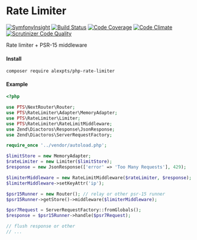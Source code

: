 # Rate Limiter

[![SymfonyInsight](https://insight.symfony.com/projects/20e239e7-e00e-46a0-b328-a2a31864b841/big.svg)](https://insight.symfony.com/projects/20e239e7-e00e-46a0-b328-a2a31864b841)
[![Build Status](https://travis-ci.org/alexpts/php-rate-limiter.svg?branch=master)](https://travis-ci.org/alexpts/php-rate-limiter)
[![Code Coverage](https://scrutinizer-ci.com/g/alexpts/php-rate-limiter/badges/coverage.png?b=master)](https://scrutinizer-ci.com/g/alexpts/php-rate-limiter/?branch=master)
[![Code Climate](https://codeclimate.com/github/alexpts/php-rate-limiter/badges/gpa.svg)](https://codeclimate.com/github/alexpts/php-rate-limiter)
[![Scrutinizer Code Quality](https://scrutinizer-ci.com/g/alexpts/php-rate-limiter/badges/quality-score.png?b=master)](https://scrutinizer-ci.com/g/alexpts/php-rate-limiter/?branch=master)


Rate limiter + PSR-15 middleware


#### Install

`composer require alexpts/php-rate-limiter`


#### Example

```php
<?php

use PTS\NextRouter\Router;
use PTS\RateLimiter\Adapter\MemoryAdapter;
use PTS\RateLimiter\Limiter;
use PTS\RateLimiter\RateLimitMiddleware;
use Zend\Diactoros\Response\JsonResponse;
use Zend\Diactoros\ServerRequestFactory;

require_once '../vendor/autoload.php';

$limitStore = new MemoryAdapter;
$rateLimiter = new Limiter($limitStore);
$response = new JsonResponse(['error' => 'Too Many Requests'], 429);

$limiterMiddleware = new RateLimitMiddleware($rateLimiter, $response);
$limiterMiddleware->setKeyAttr('ip');

$psr15Runner = new Router(); // relay or other psr-15 runner
$psr15Runner->getStore()->middleware($limiterMiddleware);

$psr7Request = ServerRequestFactory::fromGlobals();
$response = $psr15Runner->handle($psr7Request);

// flush response or other
// ...

```
